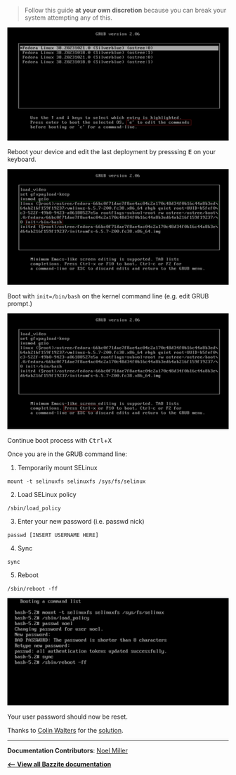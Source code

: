 <!-- ANCHOR: METADATA -->
<!--{"url_discourse": "https://universal-blue.discourse.group/docs?topic=161", "fetched_at": "2024-09-03 16:43:11.636024+00:00"}-->
<!-- ANCHOR_END: METADATA -->

>Follow this guide **at your own discretion** because you can break your system attempting any of this.

![Edit the command for the latest boot entry|690x351](../img/Edit_the_command_for_the_latest_boot_entry.png)

Reboot your device and edit the last deployment by presssing <kbd>E</kbd> on your keyboard.

![Boot with init=/bin/bash|689x359](../img/Boot_with_init_bin_bash.jpeg)

Boot with `init=/bin/bash` on the kernel command line (e.g. edit GRUB prompt.)

![Reboot|689x359](../img/Reset_Password_Reboot.jpeg)

Continue boot process with <kbd>Ctrl</kbd>+<kbd>X</kbd>

Once you are in the GRUB command line:
1. Temporarily mount SELinux
```
mount -t selinuxfs selinuxfs /sys/fs/selinux
```
2.  Load SELinux policy
```
/sbin/load_policy
```
3. Enter your new password (i.e. passwd nick)
```
passwd [INSERT USERNAME HERE] 
```
4. Sync
```command
sync
```
5. Reboot
```
/sbin/reboot -ff
```

![Commands|690x334](../img/Reset_Password_Commands.png)

Your user password should now be reset.

Thanks to [Colin Walters](https://github.com/cgwalters) for the [solution](https://github.com/ublue-os/main/issues/469#issuecomment-1885264886).

<hr>

**Documentation Contributors**: [Noel Miller](https://github.com/noelmiller)

[**<-- View all Bazzite documentation**](https://docs.bazzite.gg)
